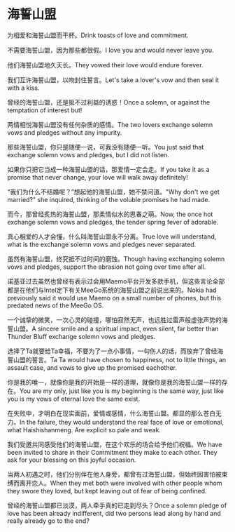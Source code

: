 # 海誓山盟

<p><span class="chinese">为相爱和海誓山盟而干杯。</span><span class="english">Drink toasts of love and commitment.</span></p>

<p><span class="chinese">不需要海誓山盟，因为那些都很假。</span><span class="english">I love you and would never leave you.</span></p>

<p><span class="chinese">他们海誓山盟地久天长。</span><span class="english">They vowed their love would endure forever.</span></p>

<p><span class="chinese">我们互许海誓山盟，以吻封住誓言。</span><span class="english">Let's take a lover's vow and then seal it with a kiss.</span></p>

<p><span class="chinese">曾经的海誓山盟，还是抵不过利益的诱惑！</span><span class="english">Once a solemn, or against the temptation of interest but!</span></p>

<p><span class="chinese">两情相悦海誓山盟没有任何杂质的感情。</span><span class="english">The two lovers exchange solemn vows and pledges without any impurity.</span></p>

<p><span class="chinese">那些海誓山盟，你只是随便一说，可我没有随便一听。</span><span class="english">You just said that exchange solemn vows and pledges, but I did not listen.</span></p>

<p><span class="chinese">如果你只把它当成一种海誓山盟的话，那爱情一定会走。</span><span class="english">If you take it as a promise that never change, your love will walk away definitely!</span></p>

<p><span class="chinese">“我们为什么不结婚呢？”想起他的海誓山盟，她不禁问道。</span><span class="english">"Why don't we get married?" she inquired, thinking of the voluble promises he had made.</span></p>

<p><span class="chinese">而今，那曾经炙热的海誓山盟，那柔情似水的思春之萌。</span><span class="english">Now, the once hot exchange solemn vows and pledges, the tender spring fever of adorable.</span></p>

<p><span class="chinese">真心相爱的人才会懂，什么叫海誓山盟永不分离。</span><span class="english">True love will understand, what is the exchange solemn vows and pledges never separated.</span></p>

<p><span class="chinese">虽然有海誓山盟，终究抵不过时间的磨蚀。</span><span class="english">Though having exchanging solemn vows and pledges, support the abrasion not going over time after all.</span></p>

<p><span class="chinese">诺基亚过去虽然也曾经有表示过会用Maemo平台开发多款手机，但这些言论全部都是在他们与Intel定下有关MeeGo系统的海誓山盟之前说出来的。</span><span class="english">Nokia had previously said it would use Maemo on a small number of phones, but this predated news of the MeeGo OS.</span></p>

<p><span class="chinese">一个诚挚的微笑，一次心灵的碰撞，哪怕寂然无声，也远胜过雷声般虚张声势的海誓山盟。</span><span class="english">A sincere smile and a spiritual impact, even silent, far better than Thunder Bluff exchange solemn vows and pledges.</span></p>

<p><span class="chinese">选择了Ta就要给Ta幸福，不要为了一点小事情，一句伤人的话，而放弃了曾经海誓山盟的誓言。</span><span class="english">Ta Ta would have chosen to happiness, not to little things, an assault case, and vows to give up the promised eachother.</span></p>

<p><span class="chinese">你是我的唯一，就像你是我的开始是一样的道理，就像你是我的海誓山盟一样的存在。</span><span class="english">You are my only, just like you is my beginning is the same way, just like you is my vows of eternal love the same exist.</span></p>

<p><span class="chinese">在失败中，才明白在现实面前，爱情或感情，什么海誓山盟。都显的那么苍白无力。</span><span class="english">In the failure, they would understand the real face of love or emotional, what Haishishanmeng. Are explicit so pale and weak.</span></p>

<p><span class="chinese">我们受邀共同感受他们的海誓山盟，在这个欢乐的场合给予他们祝福。</span><span class="english">We have been invited to share in their Commitment they make to each other. They ask for your blessing on this joyful occasion.</span></p>

<p><span class="chinese">当两人初遇之时，他们分别伴在他人身旁，都曾有过海誓山盟，但始终因害怕被束缚而离开恋人。</span><span class="english">When they met both were involved with other people whom they swore they loved, but kept leaving out of fear of being confined.</span></p>

<p><span class="chinese">曾经的海誓山盟都已淡漠，两人牵手真的已走到尽头？</span><span class="english">Once a solemn pledge of love has been already indifferent, did two persons lead along by hand and really already go to the end?</span></p>

